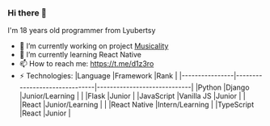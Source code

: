 ### Hi there 👋

I'm 18 years old programmer from Lyubertsy

- 🔭 I’m currently working on project [Musicality](http://musicality.std-1578.ist.mospolytech.ru/)
- 🌱 I’m currently learning React Native
- 📫 How to reach me: https://t.me/d1z3ro
- ⚡ Technologies: 
|Language        |Framework                      |Rank                         |
|----------------|-------------------------------|-----------------------------|
|Python          |Django                         |Junior/Learning              |
|                |Flask                          |Junior                       |
|JavaScript      |Vanilla JS                     |Junior                       |
|                |React                          |Junior/Learning              |
|                |React Native                   |Intern/Learning              |
|TypeScript      |React                          |Junior                       |

